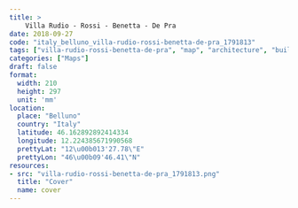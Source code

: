 ```yaml
---
title: > 
    Villa Rudio - Rossi - Benetta - De Pra
date: 2018-09-27
code: "italy_belluno_villa-rudio-rossi-benetta-de-pra_1791813"
tags: ["villa-rudio-rossi-benetta-de-pra", "map", "architecture", "buildings", "Belluno", "Italy"]
categories: ["Maps"]
draft: false
format:
  width: 210
  height: 297
  unit: 'mm'
location:
  place: "Belluno"
  country: "Italy"
  latitude: 46.162892892414334
  longitude: 12.224385671990568
  prettyLat: "12\u00b013'27.78\"E"
  prettyLon: "46\u00b09'46.41\"N"
resources:
- src: "villa-rudio-rossi-benetta-de-pra_1791813.png"
  title: "Cover"
  name: cover
---
```

